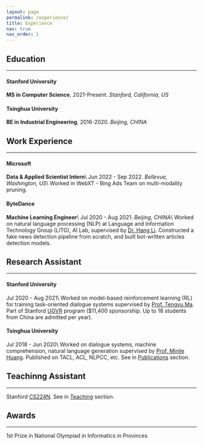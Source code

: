 ```yaml
---
layout: page
permalink: /experience/
title: Experience
nav: true
nav_order: 1
---
```


## Education
******
#### Stanford University
**MS in Computer Science**, 2021-Present. *Stanford, California, US*
#### Tsinghua University
**BE in Industrial Engineering**, 2016-2020. *Beijing, CHINA*

## Work Experience
******
#### Microsoft
**Data & Applied Scientist Intern**\\
Jun 2022 - Sep 2022. *Bellevue, Washington, US*\\
Worked in WebXT - Bing Ads Team on multi-modality pruning.

#### ByteDance
**Machine Learning Engineer**\\
Jul 2020 - Aug 2021. *Beijing, CHINA*\\
Worked on natural language processing (NLP) at Language and Information Technology Group (LITG), AI Lab, supervised by [Dr. Hang Li](https://scholar.google.com/citations?user=nTl5mSwAAAAJ&hl=zh-CN). Constructed a fake news detection pipeline from scratch, and built bot-written articles detection models.

## Research Assistant
******
#### Stanford University
Jul 2020 - Aug 2021\\
Worked on model-based reinforcement learning (RL) for training task-oriented dialogue systems supervised by [Prof. Tengyu Ma](https://ai.stanford.edu/~tengyuma/). Part of Stanford [UGVR](https://engineering.stanford.edu/students-academics/programs/global-engineering-programs/chinese-ugvr-structure) program ($11,400 sponsorship. Up to 18 students from China are admitted per year).

#### Tsinghua University
Jul 2018 - Jun 2020\\
Worked on dialogue systems, machine comprehension, natural language generation supervised by [Prof. Minlie Huang](http://coai.cs.tsinghua.edu.cn/hml). Published on TACL, ACL, NLPCC, etc. See in [Publications](http://127.0.0.1:4000/publications/) section.

## Teachinng Assistant
******
Stanford [CS224N](https://web.stanford.edu/class/cs224n/). See in [Teaching](https://kailihuang.com/teaching/) section.

## Awards
******
1st Prize in National Olympiad in Informatics in Provinces